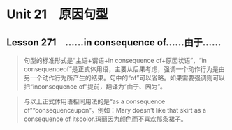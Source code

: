 ﻿ # Unit 21　原因句型
 ## Lesson 271　……in consequence of……由于……
 
> 句型的标准形式是“主语+谓语+in consequence of+原因状语”，“in consequenceof”是正式体用语，主要从后果考虑，强调一个动作行为是由另一个动作行为所产生的结果。句中的“of”可以省略。如果需要强调则可以把“inconsequence of”提前，翻译为“由于、因为”。

> 与以上正式体用语相同用法的是“as a consequence of”“consequenceupon”。例如：Mary doesn't like that skirt as a consequence of itscolor.玛丽因为颜色而不喜欢那条裙子。


 